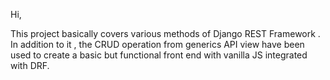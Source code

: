 
Hi,

This project basically covers various methods of Django REST Framework . In addition to it , the CRUD operation from generics API view have been used to create a basic but functional front end with vanilla JS integrated with DRF.
